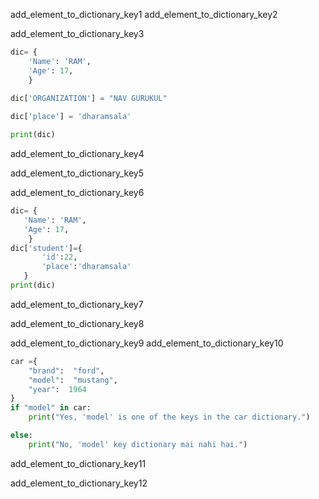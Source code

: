 add_element_to_dictionary_key1
add_element_to_dictionary_key2


add_element_to_dictionary_key3
```python
dic= {
    'Name': 'RAM', 
    'Age': 17,
    }
    
dic['ORGANIZATION'] = "NAV GURUKUL"

dic['place'] = 'dharamsala'

print(dic)
 ```
add_element_to_dictionary_key4


add_element_to_dictionary_key5



add_element_to_dictionary_key6

        
 ```python   
dic= {
    'Name': 'RAM',
    'Age': 17,
     }
dic['student']={
        'id':22, 
        'place':'dharamsala'
    }
print(dic)
 ```
    
add_element_to_dictionary_key7


add_element_to_dictionary_key8

        

add_element_to_dictionary_key9
add_element_to_dictionary_key10



```python
car ={
	"brand":  "ford",
	"model":  "mustang",
	"year":  1964
}
if "model" in car:
    print("Yes, 'model' is one of the keys in the car dictionary.")

else:
    print("No, 'model' key dictionary mai nahi hai.")
 ```

add_element_to_dictionary_key11


add_element_to_dictionary_key12
